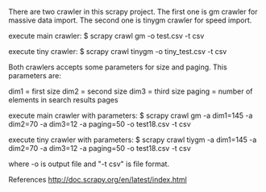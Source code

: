 There are two crawler in this scrapy project.
The first one is gm crawler for massive data import.
The second one is tinygm crawler for speed import. 

execute main crawler:
$ scrapy crawl gm -o test.csv -t csv

execute tiny crawler: 
$ scrapy crawl tinygm -o tiny_test.csv -t csv

Both crawlers accepts some parameters for size and paging.
This parameters are:

dim1 = first size
dim2 = second size
dim3 = third size
paging = number of elements in search results pages

execute main crawler with parameters:
$ scrapy crawl gm -a dim1=145 -a dim2=70 -a dim3=12 -a paging=50 -o test18.csv -t csv

execute tiny crawler with parameters:
$ scrapy crawl tiygm -a dim1=145 -a dim2=70 -a dim3=12 -a paging=50 -o test18.csv -t csv

where -o is output file and "-t csv" is file format.

References
http://doc.scrapy.org/en/latest/index.html
